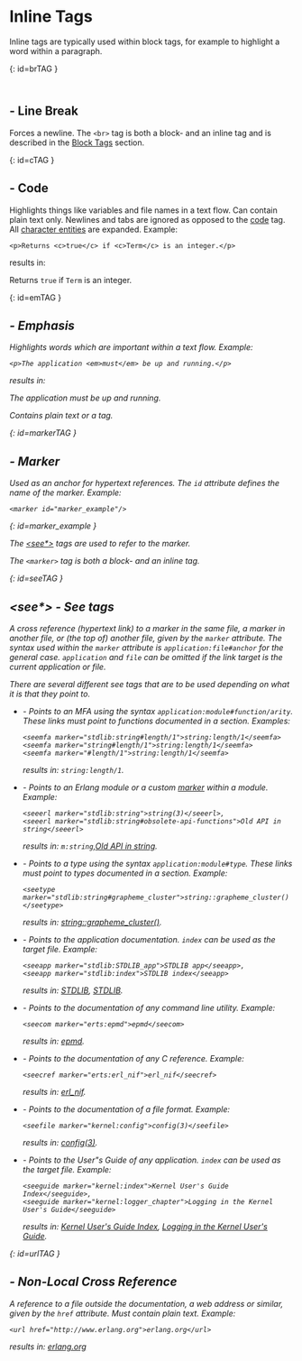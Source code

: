 # Inline Tags

Inline tags are typically used within block tags, for example to highlight a word within a paragraph.

[](){: id=brTAG }
## <br> - Line Break

Forces a newline. The `<br>` tag is both a block- and an inline tag and is described in the [Block Tags](block_tags.md#brtag) section.

[](){: id=cTAG }
## <c> - Code

Highlights things like variables and file names in a text flow. Can contain plain text only. Newlines and tabs are ignored as opposed to the [code](block_tags.md#codetag) tag. All [character entities](character_entities.md) are expanded. Example:

```text
<p>Returns <c>true</c> if <c>Term</c> is an integer.</p>
```

results in:

Returns `true` if `Term` is an integer.

[](){: id=emTAG }
## <em> - Emphasis

Highlights words which are important within a text flow. Example:

```text
<p>The application <em>must</em> be up and running.</p>
```

results in:

The application *must* be up and running.

Contains plain text or a [<c>](inline_tags.md#ctag) tag.

[](){: id=markerTAG }
## <marker> - Marker

Used as an anchor for hypertext references. The `id` attribute defines the name of the marker. Example:

```text
<marker id="marker_example"/>
```
{: id=marker_example }

The [<see*>](inline_tags.md#seetag) tags are used to refer to the marker.

The `<marker>` tag is both a block- and an inline tag.

[](){: id=seeTAG }
## <see*> - See tags

A cross reference (hypertext link) to a marker in the same file, a marker in another file, or (the top of) another file, given by the `marker` attribute. The syntax used within the `marker` attribute is `application:file#anchor` for the general case. `application` and `file` can be omitted if the link target is the current application or file.

There are several different see tags that are to be used depending on what it is that they point to.

* __<seemfa>__ - Points to an MFA using the syntax `application:module#function/arity`. These links must point to functions documented in a <funcs> section. Examples:

  ```text
  <seemfa marker="stdlib:string#length/1">string:length/1</seemfa>
  <seemfa marker="string#length/1">string:length/1</seemfa>
  <seemfa marker="#length/1">string:length/1</seemfa>
  ```

  results in: `string:length/1`.

* __<seeerl>__ - Points to an Erlang module or a custom [marker](inline_tags.md#markertag) within a module. Example:

  ```text
  <seeerl marker="stdlib:string">string(3)</seeerl>,
  <seeerl marker="stdlib:string#obsolete-api-functions">Old API in string</seeerl>
  ```

  results in: `m:string`,[Old API in string](`m:string#obsolete-api-functions`).

* __<seetype>__ - Points to a type using the syntax `application:module#type`. These links must point to types documented in a <datatypes> section. Example:

  ```text
  <seetype marker="stdlib:string#grapheme_cluster">string::grapheme_cluster()</seetype>
  ```

  results in: [string::grapheme_cluster()](`t:string:grapheme_cluster/0`).

* __<seeapp>__ - Points to the application documentation. `index` can be used as the target file. Example:

  ```text
  <seeapp marker="stdlib:STDLIB_app">STDLIB app</seeapp>,
  <seeapp marker="stdlib:index">STDLIB index</seeapp>
  ```

  results in: [STDLIB](`p:stdlib:stdlib_app.md`), [STDLIB](`p:stdlib:index.html`).

* __<seecom>__ - Points to the documentation of any command line utility. Example:

  ```text
  <seecom marker="erts:epmd">epmd</seecom>
  ```

  results in: [epmd](`p:erts:epmd_cmd.md`).

* __<seecref>__ - Points to the documentation of any C reference. Example:

  ```text
  <seecref marker="erts:erl_nif">erl_nif</seecref>
  ```

  results in: [erl_nif](`p:erts:erl_nif.md`).

* __<seefile>__ - Points to the documentation of a file format. Example:

  ```text
  <seefile marker="kernel:config">config(3)</seefile>
  ```

  results in: [config(3)](`p:kernel:config.md`).

* __<seeguide>__ - Points to the User"s Guide of any application. `index` can be used as the target file. Example:

  ```text
  <seeguide marker="kernel:index">Kernel User's Guide Index</seeguide>,
  <seeguide marker="kernel:logger_chapter">Logging in the Kernel User's Guide</seeguide>
  ```

  results in: [Kernel User's Guide Index](`p:kernel:index.html`), [Logging in the Kernel User's Guide](`p:kernel:logger_chapter.md`).

[](){: id=urlTAG }
## <url> - Non-Local Cross Reference

A reference to a file outside the documentation, a web address or similar, given by the `href` attribute. Must contain plain text. Example:

```text
<url href="http://www.erlang.org">erlang.org</url>
```

results in: [erlang.org](http://www.erlang.org)
